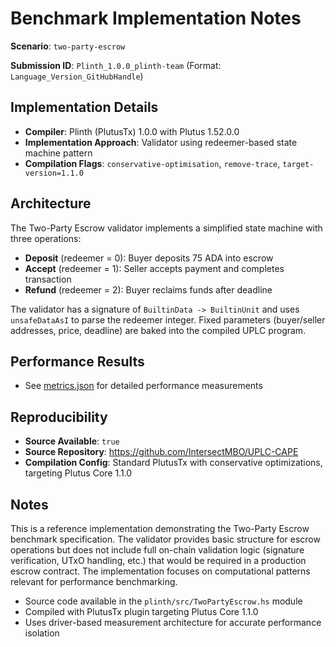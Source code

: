# Benchmark Implementation Notes

**Scenario**: `two-party-escrow`

**Submission ID**: `Plinth_1.0.0_plinth-team` (Format: `Language_Version_GitHubHandle`)

## Implementation Details

- **Compiler**: Plinth (PlutusTx) 1.0.0 with Plutus 1.52.0.0
- **Implementation Approach**: Validator using redeemer-based state machine pattern
- **Compilation Flags**: `conservative-optimisation`, `remove-trace`, `target-version=1.1.0`

## Architecture

The Two-Party Escrow validator implements a simplified state machine with three operations:

- **Deposit** (redeemer = 0): Buyer deposits 75 ADA into escrow
- **Accept** (redeemer = 1): Seller accepts payment and completes transaction
- **Refund** (redeemer = 2): Buyer reclaims funds after deadline

The validator has a signature of `BuiltinData -> BuiltinUnit` and uses `unsafeDataAsI` to parse the redeemer integer. Fixed parameters (buyer/seller addresses, price, deadline) are baked into the compiled UPLC program.

## Performance Results

- See [metrics.json](metrics.json) for detailed performance measurements

## Reproducibility

- **Source Available**: `true`
- **Source Repository**: https://github.com/IntersectMBO/UPLC-CAPE
- **Compilation Config**: Standard PlutusTx with conservative optimizations, targeting Plutus Core 1.1.0

## Notes

This is a reference implementation demonstrating the Two-Party Escrow benchmark specification. The validator provides basic structure for escrow operations but does not include full on-chain validation logic (signature verification, UTxO handling, etc.) that would be required in a production escrow contract. The implementation focuses on computational patterns relevant for performance benchmarking.

- Source code available in the `plinth/src/TwoPartyEscrow.hs` module
- Compiled with PlutusTx plugin targeting Plutus Core 1.1.0
- Uses driver-based measurement architecture for accurate performance isolation
